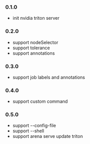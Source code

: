 ### 0.1.0

* init nvidia triton server


### 0.2.0

* support nodeSelector
* support tolerance
* support annotations

### 0.3.0

* support job labels and annotations

### 0.4.0

* support custom command

### 0.5.0

* support --config-file
* support --shell
* support arena serve update triton